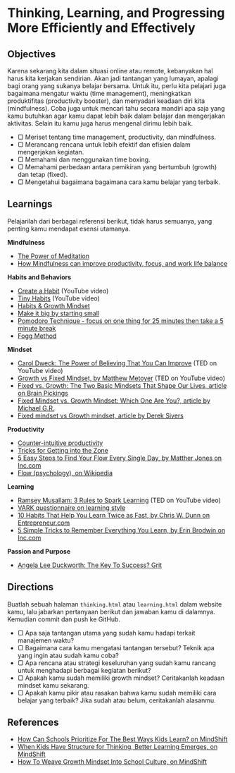 # Thinking, Learning, and Progressing More Efficiently and Effectively

## Objectives

Karena sekarang kita dalam situasi online atau remote, kebanyakan hal harus kita kerjakan sendirian. Akan jadi tantangan yang lumayan, apalagi bagi orang yang sukanya belajar bersama. Untuk itu, perlu kita pelajari juga bagaimana mengatur waktu (time management), meningkatkan produktifitas (productivity booster), dan menyadari keadaan diri kita (mindfulness). Coba juga untuk mencari tahu secara mandiri apa saja yang kamu butuhkan agar kamu dapat lebih baik dalam belajar dan mengerjakan aktivitas. Selain itu kamu juga harus mengenal dirimu lebih baik.

- ▢ Meriset tentang time management, productivity, dan mindfulness.
- ▢ Merancang rencana untuk lebih efektif dan efisien dalam mengerjakan kegiatan.
- ▢ Memahami dan menggunakan time boxing.
- ▢ Memahami perbedaan antara pemikiran yang bertumbuh (growth) dan tetap (fixed).
- ▢ Mengetahui bagaimana bagaimana cara kamu belajar yang terbaik.

## Learnings

Pelajarilah dari berbagai referensi berikut, tidak harus semuanya, yang penting kamu mendapat esensi utamanya.

**Mindfulness**

- [The Power of Meditation](http://blog.bufferapp.com/how-meditation-affects-your-brain)
- [How Mindfulness can improve productivity, focus, and work life balance](http://www.productivityninja.co.uk/getting-things-done-and-the-mindful-productivity-ninja)

**Habits and Behaviors**

- [Create a Habit](http://www.youtube.com/watch?v=C8XG02das-A) (YouTube video)
- [Tiny Habits](http://www.youtube.com/watch?v=AdKUJxjn-R8) (YouTube video)
- [Habits & Growth Mindset](http://blog.bufferapp.com/the-habits-of-successful-people-they-have-a-growth-mindset)
- [Make it big by starting small](http://blog.bufferapp.com/make-it-big-by-starting-small)
- [Pomodoro Technique - focus on one thing for 25 minutes then take a 5 minute break](http://pomodorotechnique.com/)
- [Fogg Method](http://foggmethod.com)

**Mindset**

- [Carol Dweck: The Power of Believing That You Can Improve](https://youtu.be/_X0mgOOSpLU) (TED on YouTube video)
- [Growth vs Fixed Mindset, by Matthew Metoyer](https://www.youtube.com/watch?v=brpkjT9m2Oo) (TED on YouTube video)
- [Fixed vs. Growth: The Two Basic Mindsets That Shape Our Lives, article on Brain Pickings](https://www.brainpickings.org/2014/01/29/carol-dweck-mindset)
- [Fixed Mindset vs. Growth Mindset: Which One Are You?, article by Michael G.R.](http://michaelgr.com/2007/04/15/fixed-mindset-vs-growth-mindset-which-one-are-you)
- [Fixed mindset vs Growth mindset, article by Derek Sivers](https://sivers.org/mindset)

**Productivity**

- [Counter-intuitive productivity](http://paidtoexist.com/counterintuitive-productivity/)
- [Tricks for Getting into the Zone](http://www.themuse.com/advice/the-best-tricks-for-getting-in-the-zone-at-work)
- [5 Easy Steps to Find Your Flow Every Single Day, by Matther Jones on Inc.com](http://www.inc.com/matthew-jones/5-easy-steps-to-find-your-flow-every-single-day.html)
- [Flow (psychology), on Wikipedia](http://en.wikipedia.org/wiki/Flow_(psychology))

**Learning**

- [Ramsey Musallam: 3 Rules to Spark Learning](https://youtu.be/YsYHqfk0X2A) (TED on YouTube video)
- [VARK questionnaire on learning style](http://vark-learn.com/the-vark-questionnaire)
- [10 Habits That Help You Learn Twice as Fast, by Chris W. Dunn on Entrepreneur.com](https://www.entrepreneur.com/article/278278)
- [5 Simple Tricks to Remember Everything You Learn, by Erin Brodwin on Inc.com](http://www.inc.com/business-insider/5-simple-memory-tricks-remember-everything-learn-successfully.html)

**Passion and Purpose**

- [Angela Lee Duckworth: The Key To Success? Grit](https://youtu.be/H14bBuluwB8)

## Directions

Buatlah sebuah halaman `thinking.html` atau `learning.html` dalam website kamu, lalu jabarkan pertanyaan berikut dan jawaban kamu di dalamnya. Kemudian commit dan push ke GitHub.

- ▢ Apa saja tantangan utama yang sudah kamu hadapi terkait manajemen waktu?
- ▢ Bagaimana cara kamu mengatasi tantangan tersebut? Teknik apa yang ingin atau sudah kamu coba?
- ▢ Apa rencana atau strategi keseluruhan yang sudah kamu rancang untuk menghadapi berbagai kegiatan berikut?
- ▢ Apakah kamu sudah memiliki growth mindset? Ceritakanlah keadaan mindset kamu sekarang.
- ▢ Apakah kamu pikir atau rasakan bahwa kamu sudah memiliki cara belajar yang terbaik? Jika sudah atau belum, ceritakanlah alasanmu.

## References

- [How Can Schools Prioritize For The Best Ways Kids Learn? on MindShift](https://ww2.kqed.org/mindshift/2016/07/18/how-can-schools-prioritize-for-the-best-ways-kids-learn)
- [When Kids Have Structure for Thinking, Better Learning Emerges, on MindShift](http://ww2.kqed.org/mindshift/2016/03/31/when-kids-have-structure-for-thinking-better-learning-emerges)
- [How To Weave Growth Mindset Into School Culture, on MindShift](http://ww2.kqed.org/mindshift/2015/10/02/how-to-weave-growth-mindset-into-school-culture)
